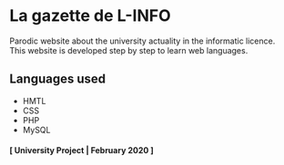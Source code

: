 # La gazette de L-INFO
Parodic website about the university actuality in the informatic licence.<br/>
This website is developed step by step to learn web languages.

## Languages used
- HMTL
- CSS 
- PHP
- MySQL

#### [ University Project | February 2020 ]
